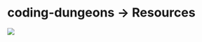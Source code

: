 # coding-dungeons -> Resources
[![](https://cdn.discordapp.com/attachments/1138128479641145344/1143225041920741506/C-programming_1.jpg)](https://youtu.be/irqbmMNs2Bo)

